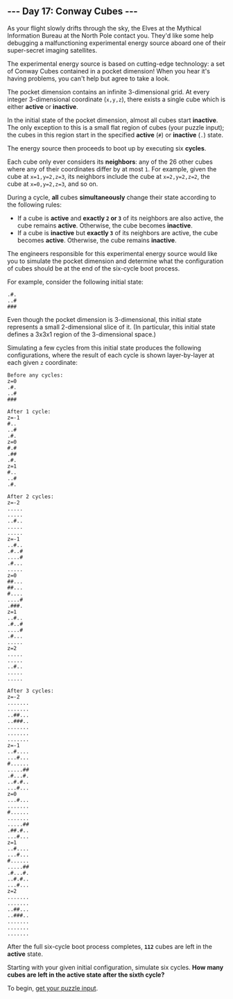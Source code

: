 
## --- Day 17: Conway Cubes ---
As your flight slowly drifts through the sky, the Elves at the Mythical Information Bureau at the North Pole contact you. They'd like some help debugging a malfunctioning experimental energy source aboard one of their super-secret imaging satellites.

The experimental energy source is based on cutting-edge technology: a set of Conway Cubes contained in a pocket dimension! When you hear it's having problems, you can't help but agree to take a look.

The pocket dimension contains an infinite 3-dimensional grid. At every integer 3-dimensional coordinate (`x,y,z`), there exists a single cube which is either **active** or **inactive**.

In the initial state of the pocket dimension, almost all cubes start **inactive**. The only exception to this is a small flat region of cubes (your puzzle input); the cubes in this region start in the specified **active** (`#`) or **inactive** (`.`) state.

The energy source then proceeds to boot up by executing six **cycles**.

Each cube only ever considers its **neighbors**: any of the 26 other cubes where any of their coordinates differ by at most `1`. For example, given the cube at `x=1,y=2,z=3`, its neighbors include the cube at `x=2,y=2,z=2`, the cube at `x=0,y=2,z=3`, and so on.

During a cycle, **all** cubes **simultaneously** change their state according to the following rules:

 - If a cube is **active** and **exactly `2` or `3`** of its neighbors are also active, the cube remains **active**. Otherwise, the cube becomes **inactive**.
 - If a cube is **inactive** but **exactly `3`** of its neighbors are active, the cube becomes **active**. Otherwise, the cube remains **inactive**.

The engineers responsible for this experimental energy source would like you to simulate the pocket dimension and determine what the configuration of cubes should be at the end of the six-cycle boot process.

For example, consider the following initial state:
```
.#.
..#
###
```

Even though the pocket dimension is 3-dimensional, this initial state represents a small 2-dimensional slice of it. (In particular, this initial state defines a 3x3x1 region of the 3-dimensional space.)

Simulating a few cycles from this initial state produces the following configurations, where the result of each cycle is shown layer-by-layer at each given `z` coordinate:
```
Before any cycles:
z=0
.#.
..#
###

After 1 cycle:
z=-1
#..
..#
.#.
z=0
#.#
.##
.#.
z=1
#..
..#
.#.

After 2 cycles:
z=-2
.....
.....
..#..
.....
.....
z=-1
..#..
.#..#
....#
.#...
.....
z=0
##...
##...
#....
....#
.###.
z=1
..#..
.#..#
....#
.#...
.....
z=2
.....
.....
..#..
.....
.....

After 3 cycles:
z=-2
.......
.......
..##...
..###..
.......
.......
.......
z=-1
..#....
...#...
#......
.....##
.#...#.
..#.#..
...#...
z=0
...#...
.......
#......
.......
.....##
.##.#..
...#...
z=1
..#....
...#...
#......
.....##
.#...#.
..#.#..
...#...
z=2
.......
.......
..##...
..###..
.......
.......
.......
```

After the full six-cycle boot process completes, **`112`** cubes are left in the **active** state.

Starting with your given initial configuration, simulate six cycles. **How many cubes are left in the active state after the sixth cycle?**

To begin, [get your puzzle input](https://adventofcode.com/2020/day/17/input).
